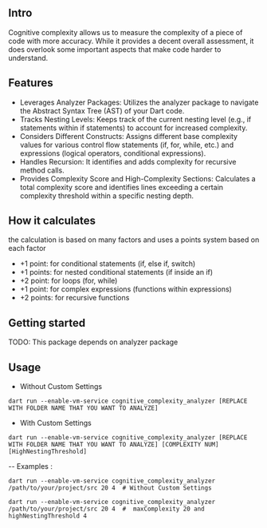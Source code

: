 ## Intro

Cognitive complexity allows us to measure the complexity of a piece of code with more accuracy. While it provides a decent overall assessment, it does overlook some important aspects that make code harder to understand.

## Features
- Leverages Analyzer Packages: Utilizes the analyzer package to navigate the Abstract Syntax Tree (AST) of your Dart code.
- Tracks Nesting Levels: Keeps track of the current nesting level (e.g., if statements within if statements) to account for increased complexity.
- Considers Different Constructs: Assigns different base complexity values for various control flow statements (if, for, while, etc.) and expressions (logical operators, conditional expressions).
- Handles Recursion: It identifies and adds complexity for recursive method calls.
- Provides Complexity Score and High-Complexity Sections: Calculates a total complexity score and identifies lines exceeding a certain complexity threshold within a specific nesting depth.

## How it calculates
the calculation is based on many factors and uses a points system based on each factor 

- +1 point: for conditional statements (if, else if, switch)
- +1 points: for nested conditional statements (if inside an if)
- +2 point: for loops (for, while)
- +1 point: for complex expressions (functions within expressions)
- +2 points: for recursive functions

## Getting started

TODO: This package depends on analyzer package

## Usage

- Without Custom Settings 
```Command
dart run --enable-vm-service cognitive_complexity_analyzer [REPLACE WITH FOLDER NAME THAT YOU WANT TO ANALYZE]
```

- With Custom Settings
```Command
dart run --enable-vm-service cognitive_complexity_analyzer [REPLACE WITH FOLDER NAME THAT YOU WANT TO ANALYZE] [COMPLEXITY NUM] [HighNestingThreshold]
```
-- Examples : 


```
dart run --enable-vm-service cognitive_complexity_analyzer /path/to/your/project/src 20 4  # Without Custom Settings
```

```
dart run --enable-vm-service cognitive_complexity_analyzer /path/to/your/project/src 20 4  #  maxComplexity 20 and highNestingThreshold 4
```

